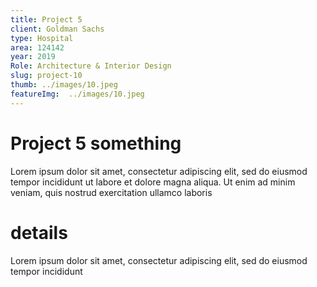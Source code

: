 ```yaml
---
title: Project 5
client: Goldman Sachs
type: Hospital
area: 124142
year: 2019
Role: Architecture & Interior Design
slug: project-10
thumb: ../images/10.jpeg
featureImg:  ../images/10.jpeg
---
```


# Project 5 something

Lorem ipsum dolor sit amet, consectetur adipiscing elit, sed do eiusmod tempor incididunt ut labore et dolore magna aliqua. Ut enim ad minim veniam, quis nostrud exercitation ullamco laboris

# details

Lorem ipsum dolor sit amet, consectetur adipiscing elit, sed do eiusmod tempor incididunt